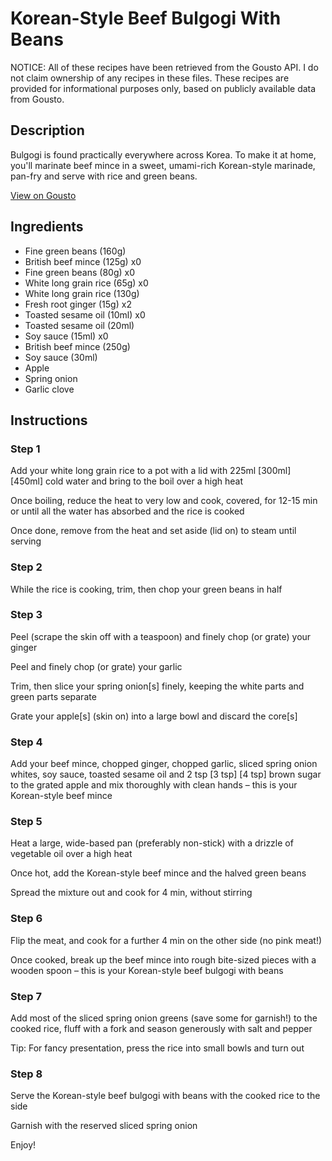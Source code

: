 # Korean-Style Beef Bulgogi With Beans

NOTICE: All of these recipes have been retrieved from the Gousto API. I do not claim ownership of any recipes in these files. These recipes are provided for informational purposes only, based on publicly available data from Gousto.

## Description

Bulgogi is found practically everywhere across Korea. To make it at home, you'll marinate beef mince in a sweet, umami-rich Korean-style marinade, pan-fry and serve with rice and green beans. 

[View on Gousto](https://www.gousto.co.uk/recipes/cookbook/speedy-korean-beef-bulgogi-with-beans)

## Ingredients

- Fine green beans (160g)
- British beef mince (125g) x0
- Fine green beans (80g) x0
- White long grain rice (65g) x0
- White long grain rice (130g)
- Fresh root ginger (15g) x2
- Toasted sesame oil (10ml) x0
- Toasted sesame oil (20ml)
- Soy sauce (15ml) x0
- British beef mince (250g)
- Soy sauce (30ml)
- Apple
- Spring onion
- Garlic clove

## Instructions


### Step 1

Add your white long grain rice to a pot with a lid with 225ml <span class="text-purple">[300ml] </span><span class="text-danger">[450ml]</span> cold water and bring to the boil over a high heat

Once boiling, reduce the heat to very low and cook, covered, for 12-15 min or until all the water has absorbed and the rice is cooked

Once done, remove from the heat and set aside (lid on) to steam until serving


### Step 2

While the rice is cooking, trim, then chop your green beans in half


### Step 3

Peel (scrape the skin off with a teaspoon) and finely chop (or grate) your ginger

Peel and finely chop (or grate) your garlic

Trim, then slice your spring onion[s]<span class="text-danger"> </span>finely, keeping the white parts and green parts separate

Grate your apple[s] (skin on) into a large bowl and discard the core[s]


### Step 4

Add your beef mince, chopped ginger, chopped garlic, sliced spring onion whites, soy sauce, toasted sesame oil and 2 tsp <span class="text-purple">[3 tsp]</span> <span class="text-danger">[4 tsp]</span> brown sugar to the grated apple and mix thoroughly with clean hands – this is your Korean-style beef mince


### Step 5

Heat a large, wide-based pan (preferably non-stick) with a drizzle of vegetable oil over a high heat

Once hot, add the Korean-style beef mince and the halved green beans

Spread the mixture out and cook for 4 min, without stirring


### Step 6

Flip the meat, and cook for a further 4 min on the other side (no pink meat!)

Once cooked, break up the beef mince into rough bite-sized pieces with a wooden spoon – this is your Korean-style beef bulgogi with beans


### Step 7

Add most of the sliced spring onion greens (save some for garnish!) to the cooked rice, fluff with a fork and season generously with salt and pepper

Tip: For fancy presentation, press the rice into small bowls and turn out

### Step 8

Serve the Korean-style beef bulgogi with beans with the cooked rice to the side

Garnish with the reserved sliced spring onion

Enjoy!

